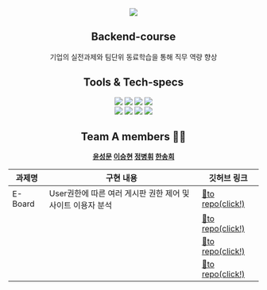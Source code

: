<div align="center"">
  <img src="https://capsule-render.vercel.app/api?type=waving&color=auto&height=300&section=header&text=Django%20E-Project&fontSize=60&animation=fadeIn&fontAlignY=38&desc=&descAlignY=51&descAlign=62" /><br/>

  ## Backend-course
  
  <p dir="auto">
      기업의 실전과제와 팀단위 동료학습을 통해 직무 역량 향상<br>
  </p> 
  
  ## Tools & Tech-specs
  <p>
      <img src="https://img.shields.io/badge/code covention-FF4747?style=flat&logo=&logoColor=white"/>
      <img src="https://img.shields.io/badge/git covention-4479A1?style=flat&logo=&logoColor=white"/>
      <img src="https://img.shields.io/badge/pull request-527FFF?style=flat&logo=&logoColor=white"/>
      <img src="https://img.shields.io/badge/MySQL-4479A1?style=flat&logo=MySQL&logoColor=white"/><br/>
      <img src="https://img.shields.io/badge/Python-F7DF1E?style=flat&logo=Python&logoColor=white"/>
      <img src="https://img.shields.io/badge/Django-4479A1?style=flat&logo=Django&logoColor=white"/>
      <img src="https://img.shields.io/badge/Amazon RDS-527FFF?style=flat&logo=Amazon RDS&logoColor=white"/>
      <img src="https://img.shields.io/badge/Amazon EC2-FF9900?style=flat&logo=Amazon EC2&logoColor=white"/>
  </p>
  
  ## <b> Team A members 👋🏻 </br>
  <a href="https://github.com/tjdans1201">윤성문</a>
  <a href="https://github.com/blessian">이승현</a>
  <a href="https://github.com/byeonghwijeong">정병휘</a>
  <a href="https://github.com/song-hee-1">한송희</a>
  <br />

| 과제명 | 구현 내용 | 깃허브 링크 |
| --- | --- | --- |
| E-Board | User권한에 따른 여러 게시판 권한 제어 및 사이트 이용자 분석 | [🐰to repo(click!)]() |
|  |  | [🐥to repo(click!)]()|
|  |  | [🐥to repo(click!)]()|
|  |  | [🐥to repo(click!)]()|


</div>
